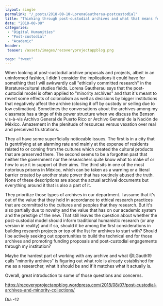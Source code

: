 ```yaml
---
layout: single
permalink: "/_posts/2018-08-10-LorenaGautherau-postcustodial"
title: "Thinking through post-custodial archives and what that means for research"
date: "2018-08-08"
categories:
 - "Digital Humanities"
 - "Post-custodial"
 - "Academic"
header:
 teaser: /assets/images/recoveryprojectappblog.png

tags: "tweet"
---
```


When looking at post-custodial archive proposals and projects, albeit in an uninformed fashion, I didn't consider the implications it could have for something that I will awkwardly call "ethically committed research" in the literature/cultural studies fields. Lorena Gautherau says that the post-custodial model is often applied to "minority archives" and that it's meant to revert some effects of colonialism as well as decisions by bigger institutions that negatively affect the archive (closing it off by custody or selling due to low estimation). Sometimes the conversations about the archives among my classmate has a tinge of this power structure when we discuss the Benson vis-à-vis Archivo General de Puerto Rico or Archivo General de la Nación de México. Amazement in the plenitude of resources versus vexation over real and perceived frustrations.

They all have some superficially noticeable issues. The first is in a city that is gentrifying at an alarming rate and mainly at the expense of residents related to or coming from the cultures which created the cultural products that are preserved there. The second seems to be a forgotten past that neither the government nor the researchers quite know what to make of or how to use it in support of their aims. The third sits in one of the most notorious prisons in México, which can be taken as a warning or a literal barrier created by another state power that has routinely abused the truth. None of these descriptions are about the actual archival documents but everything around it that is also a part of it.

They prioritize those types of archives in our department. I assume that it's out of the value that they hold in accordance to ethical research practices that are committed to the cultures and peoples that they research. But it's also partially due to novelty and the value that has on our academic system and the prestige of the new. That still leaves the question about whether the post-custodial model should inform traditional humanistic research (or any version in reality) and if so, should it be among the first considerations in building research projects or top of the list for archives to start with? Should I be actively seeking out opportunities to build the technical end for those archives and promoting funding proposals and post-custodial engagements through my institution?

Maybe the hardest part of working with any archive and what @LGauth19 calls "minority archives" is figuring out what role is already established for me as a researcher, what it should be and if it matches what it actually is.

Overall, great introduction to some of those questions and concerns.

https://recoveryprojectappblog.wordpress.com/2018/08/07/post-custodial-archives-and-minority-collections/

Día -12
